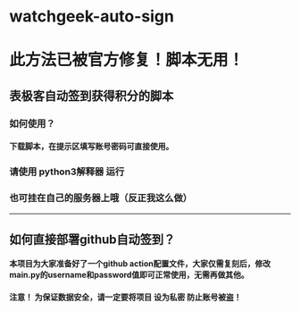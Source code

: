 # watchgeek-auto-sign
# 此方法已被官方修复！脚本无用！
## 表极客自动签到获得积分的脚本
### 如何使用？
#### 下载脚本，在提示区填写账号密码可直接使用。
### 请使用  python3解释器  运行
### 也可挂在自己的服务器上哦（反正我这么做）
-------------------
## 如何直接部署github自动签到？
#### 本项目为大家准备好了一个github action配置文件，大家仅需复刻后，修改main.py的username和password值即可正常使用，无需再做其他。
####  注意！  为保证数据安全，请一定要将项目  设为私密  防止账号被盗！
